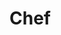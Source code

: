 # Chef

<!-- TODOs

chef 14
  move to built-in resources
  check out other chef tooling
  platform and chef version into metadata

  naming cli vs tools

  ruby, chef lint, warns
  kitchen machine name from env (suite), allow hostmanager -> multi-machine -> mention at kitchen issue
  license, maintainer

windows
  windows file from cookbook (static and template)
  package from iso (mount / umount)
  generic shell with logs, output, elevated or not
  official windows cookbook usage
  all packages review for idempotence


retest / refactor chef namespaces
dedicated test cookbooks next to actual one
move from packer
cookbook naming -> chef/core, chef/tests (no cookbooks and prefix in folder name)
chef policyfile
kitchen multi machine setup (use platform / suite name (parent folder?)) - custom vagrantfile with helper machines?
chef test to use core resources only - chef spec for core recipe tests
move cookbooks from ws
no abbreviations (e.g. gv_vs to visual studio)
idempotence everywhere

migrate common cookbooks
clean up local cookbooks
move stable cookbooks to own repos

samples for client, dk, ws, etc

windows firewall enable / disable
windows update configure idempotence
windows autologin

docker split per platform?
docker swarm operations?

msu.msu
chef 14
berkshelf before packer
chef policyfile / chef-run
split windows / linux chef
autologin for docker and download images
-->

<!--
This repository contains [Chef] cookbooks, mostly used by the [Packer] and [Vagrant] setups.

[Chef]: https://www.chef.io/chef/
[Packer]: https://github.com/gusztavvargadr/packer
[Vagrant]: https://github.com/gusztavvargadr/vagrant
-->
